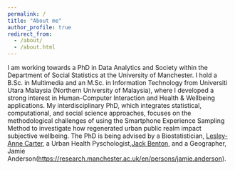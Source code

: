 ```yaml
---
permalink: /
title: "About me"
author_profile: true
redirect_from: 
  - /about/
  - /about.html
---
```


I am working towards a PhD in Data Analytics and Society within the Department of Social Statistics at the University of Manchester. I hold a B.Sc. in Multimedia and an M.Sc. in Information Technology from Universiti Utara Malaysia (Northern University of Malaysia), where I developed a strong interest in Human-Computer Interaction and Health & Wellbeing applications. My interdisciplinary PhD, which integrates statistical, computational, and social science approaches, focuses on the methodological challenges of using the Smartphone Experience Sampling Method to investigate how regenerated urban public realm impact subjective wellbeing. The PhD is being advised by a Biostatistician, [Lesley-Anne Carter](https://research.manchester.ac.uk/en/persons/lesley-anne.carter), a Urban Health Pyschologist,[Jack Benton](https://research.manchester.ac.uk/en/persons/jack.benton), and a Geographer, Jamie Anderson(https://research.manchester.ac.uk/en/persons/jamie.anderson).
